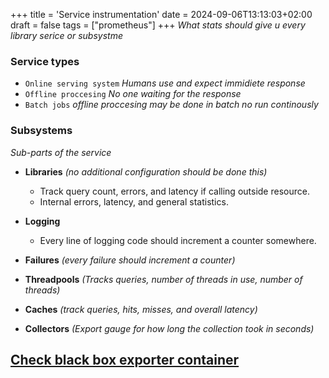 +++
title = 'Service instrumentation'
date = 2024-09-06T13:13:03+02:00
draft = false
tags = ["prometheus"]
+++
*What stats should give u every library serice or subsystme*

### Service types
- `Online serving system` *Humans use and expect immidiete response*
- `Offline proccesing` *No one waiting for the response*
- `Batch jobs` *offline proccesing may be done in batch no run continously* 


### Subsystems
*Sub-parts of the service* 
- **Libraries** *(no additional configuration should be done this)*
    - Track query count, errors, and latency if calling outside resource.
    - Internal errors, latency, and general statistics.
- **Logging**
    - Every line of logging code should increment a counter somewhere.
  
- **Failures** *(every failure should increment a counter)*
  
- **Threadpools** *(Tracks queries, number of threads in use, number of threads)*
  
- **Caches** *(track queries, hits, misses, and overall latency)*
  
- **Collectors** *(Export gauge for how long the collection took in seconds)*

[Check black box exporter container](https://github.com/prometheus/blackbox_exporter)
--- 
